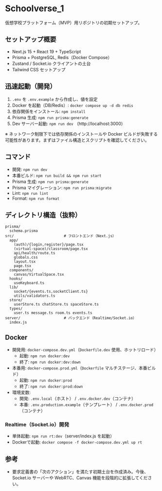 # Schoolverse_1

仮想学校プラットフォーム（MVP）用リポジトリの初期セットアップ。

## セットアップ概要
- Next.js 15 + React 19 + TypeScript
- Prisma + PostgreSQL, Redis（Docker Compose）
- Zustand / Socket.io クライアントの土台
- Tailwind CSS セットアップ

## 迅速起動（開発）
1. `.env` を `.env.example` から作成し、値を設定
2. Docker を起動（DB/Redis）: `docker compose up -d db redis`
3. 依存関係をインストール: `npm install`
4. Prisma 生成: `npm run prisma:generate`
5. Dev サーバー起動: `npm run dev` （http://localhost:3000）

※ ネットワーク制限下では依存関係のインストールや Docker ビルドが失敗する可能性があります。まずはファイル構造とスクリプトを確認してください。

## コマンド
- 開発: `npm run dev`
- 本番ビルド: `npm run build && npm run start`
- Prisma 生成: `npm run prisma:generate`
- Prisma マイグレーション: `npm run prisma:migrate`
- Lint: `npm run lint`
- Format: `npm run format`

## ディレクトリ構造（抜粋）
```
prisma/
  schema.prisma
src/                       # フロントエンド（Next.js）
  app/
    (auth)/{login,register}/page.tsx
    (virtual-space)/classroom/page.tsx
    api/health/route.ts
    globals.css
    layout.tsx
    page.tsx
  components/
    canvas/VirtualSpace.tsx
  hooks/
    useKeyboard.ts
  lib/
    socket/{events.ts,socketClient.ts}
    utils/validators.ts
  store/
    userStore.ts chatStore.ts spaceStore.ts
  types/
    user.ts message.ts room.ts events.ts
server/                    # バックエンド（Realtime/Socket.io）
  index.js
```

## Docker
- 開発用: `docker-compose.dev.yml`（`Dockerfile.dev` 使用、ホットリロード）
  - 起動: `npm run docker:dev`
  - 終了: `npm run docker:dev:down`
- 本番用: `docker-compose.prod.yml`（`Dockerfile` マルチステージ、本番ビルド）
  - 起動: `npm run docker:prod`
  - 終了: `npm run docker:prod:down`
- 環境変数:
  - 開発: `.env.local`（ホスト） / `.env.docker.dev`（コンテナ）
  - 本番: `.env.production.example`（テンプレート） / `.env.docker.prod`（コンテナ）

### Realtime（Socket.io）開発
- 単体起動: `npm run rt:dev`（server/index.js を起動）
- Dockerで起動: `docker compose -f docker-compose.dev.yml up rt`

## 参考
- 要求定義書の「次のアクション」を満たす初期土台を作成済み。今後、Socket.io サーバーや WebRTC、Canvas 機能を段階的に拡張してください。
